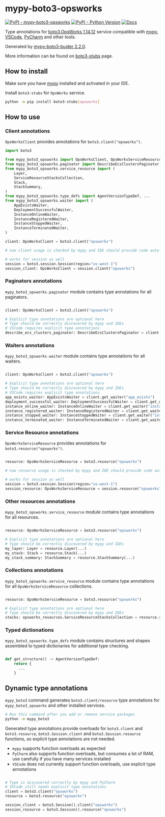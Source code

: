 # mypy-boto3-opsworks

[![PyPI - mypy-boto3-opsworks](https://img.shields.io/pypi/v/mypy-boto3-opsworks.svg?color=blue)](https://pypi.org/project/mypy-boto3-opsworks)
[![PyPI - Python Version](https://img.shields.io/pypi/pyversions/mypy-boto3-opsworks.svg?color=blue)](https://pypi.org/project/mypy-boto3-opsworks)
[![Docs](https://img.shields.io/readthedocs/mypy-boto3-builder.svg?color=blue)](https://mypy-boto3-builder.readthedocs.io/)

Type annotations for
[boto3.OpsWorks 1.14.12](https://boto3.amazonaws.com/v1/documentation/api/1.14.12/reference/services/opsworks.html#OpsWorks) service
compatible with [mypy](https://github.com/python/mypy), [VSCode](https://code.visualstudio.com/),
[PyCharm](https://www.jetbrains.com/pycharm/) and other tools.

Generated by [mypy-boto3-buider 2.2.0](https://github.com/vemel/mypy_boto3_builder).

More information can be found on [boto3-stubs](https://pypi.org/project/boto3-stubs/) page.

## How to install

Make sure you have [mypy](https://github.com/python/mypy) installed and activated in your IDE.

Install `boto3-stubs` for `OpsWorks` service.

```bash
python -m pip install boto3-stubs[opsworks]
```

## How to use

### Client annotations

`OpsWorksClient` provides annotations for `boto3.client("opsworks")`.

```python
import boto3

from mypy_boto3_opsworks import OpsWorksClient, OpsWorksServiceResource
from mypy_boto3_opsworks.paginator import DescribeEcsClustersPaginator
from mypy_boto3_opsworks.service_resource import (
    Layer,
    ServiceResourceStacksCollection,
    Stack,
    StackSummary,
)
from mypy_boto3_opsworks.type_defs import AgentVersionTypeDef, ...
from mypy_boto3_opsworks.waiter import (
    AppExistsWaiter,
    DeploymentSuccessfulWaiter,
    InstanceOnlineWaiter,
    InstanceRegisteredWaiter,
    InstanceStoppedWaiter,
    InstanceTerminatedWaiter,
)

client: OpsWorksClient = boto3.client("opsworks")

# now client usage is checked by mypy and IDE should provide code auto-complete

# works for session as well
session = boto3.session.Session(region="us-west-1")
session_client: OpsWorksClient = session.client("opsworks")
```

### Paginators annotations

`mypy_boto3_opsworks.paginator` module contains type annotations for all paginators.

```python

client: OpsWorksClient = boto3.client("opsworks")

# Explicit type annotations are optional here
# Type should be correctly discovered by mypy and IDEs
# VSCode requires explicit type annotations
describe_ecs_clusters_paginator: DescribeEcsClustersPaginator = client.get_paginator("describe_ecs_clusters")
```


### Waiters annotations

`mypy_boto3_opsworks.waiter` module contains type annotations for all waiters.

```python

client: OpsWorksClient = boto3.client("opsworks")

# Explicit type annotations are optional here
# Type should be correctly discovered by mypy and IDEs
# VSCode requires explicit type annotations
app_exists_waiter: AppExistsWaiter = client.get_waiter("app_exists")
deployment_successful_waiter: DeploymentSuccessfulWaiter = client.get_waiter("deployment_successful")
instance_online_waiter: InstanceOnlineWaiter = client.get_waiter("instance_online")
instance_registered_waiter: InstanceRegisteredWaiter = client.get_waiter("instance_registered")
instance_stopped_waiter: InstanceStoppedWaiter = client.get_waiter("instance_stopped")
instance_terminated_waiter: InstanceTerminatedWaiter = client.get_waiter("instance_terminated")
```


### Service Resource annotations

`OpsWorksServiceResource` provides annotations for `boto3.resource("opsworks")`.

```python

resource: OpsWorksServiceResource = boto3.resource("opsworks")

# now resource usage is checked by mypy and IDE should provide code auto-complete

# works for session as well
session = boto3.session.Session(region="us-west-1")
session_resource: OpsWorksServiceResource = session.resource("opsworks")
```


### Other resources annotations

`mypy_boto3_opsworks.service_resource` module contains type annotations for all resources.

```python

resource: OpsWorksServiceResource = boto3.resource("opsworks")

# Explicit type annotations are optional here
# Type should be correctly discovered by mypy and IDEs
my_layer: Layer = resource.Layer(...)
my_stack: Stack = resource.Stack(...)
my_stack_summary: StackSummary = resource.StackSummary(...)
```



### Collections annotations

`mypy_boto3_opsworks.service_resource` module contains type annotations
for all `OpsWorksServiceResource` collections.

```python

resource: OpsWorksServiceResource = boto3.resource("opsworks")

# Explicit type annotations are optional here
# Type should be correctly discovered by mypy and IDEs
stacks: opsworks_resources.ServiceResourceStacksCollection = resource.stacks
```




### Typed dictionations

`mypy_boto3_opsworks.type_defs` module contains structures and shapes assembled
to typed dictionaries for additional type checking.

```python

def get_structure() -> AgentVersionTypeDef:
    return {
      ...
    }
```


## Dynamic type annotations

`mypy_boto3` command generates `boto3.client/resource` type annotations for
`mypy_boto3_opsworks` and other installed services.

```bash
# Run this command after you add or remove service packages
python -m mypy_boto3
```

Generated type annotations provide overloads for `boto3.client` and `boto3.resource`,
`boto3.Session.client` and `boto3.Session.resource` functions,
so explicit type annotations are not needed.

- `mypy` supports function overloads as expected
- `PyCharm` also supports function overloads, but consumes a lot of RAM, use carefully if you have many services installed
- `VSCode` does not currently support function overloads, use explicit type annotations

```python

# Type is discovered correctly by mypy and PyCharm
# VSCode still needs explicit type annotations
client = boto3.client("opsworks")
resource = boto3.resource("opsworks")

session_client = boto3.Session().client("opsworks")
session_resource = boto3.Session().resource("opsworks")
```
